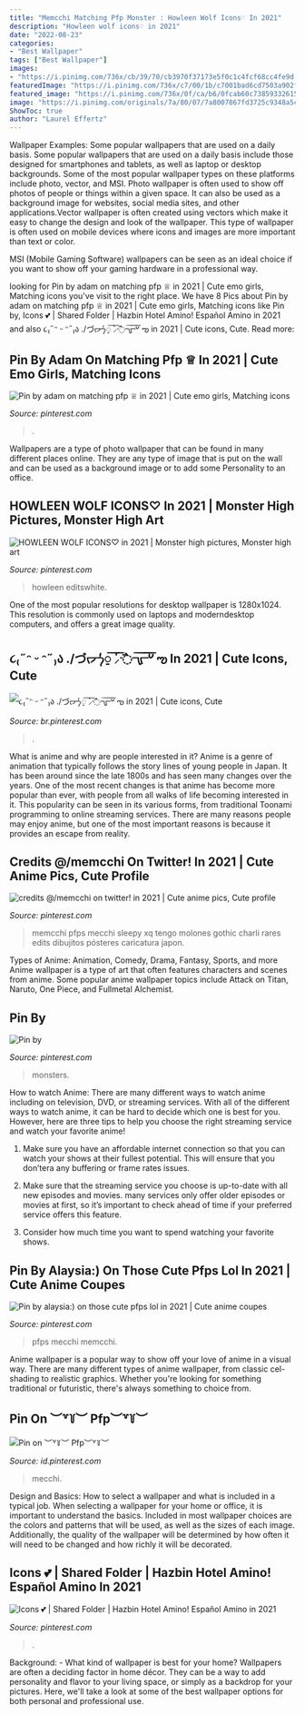 ```yaml
---
title: "Memcchi Matching Pfp Monster : Howleen Wolf Icons♡ In 2021"
description: "Howleen wolf icons♡ in 2021"
date: "2022-08-23"
categories:
- "Best Wallpaper"
tags: ["Best Wallpaper"]
images:
- "https://i.pinimg.com/736x/cb/39/70/cb3970f37173e5f0c1c4fcf68cc4fe9d.jpg"
featuredImage: "https://i.pinimg.com/736x/c7/00/1b/c7001bad6cd7503a902f704691bedd3c.jpg"
featured_image: "https://i.pinimg.com/736x/0f/ca/b6/0fcab60c7385933261541b3f6a751de0.jpg"
image: "https://i.pinimg.com/originals/7a/80/07/7a8007867fd3725c9348a5c1a90bc215.jpg"
ShowToc: true
author: "Laurel Effertz"
---
```



Wallpaper Examples: Some popular wallpapers that are used on a daily basis.
Some popular wallpapers that are used on a daily basis include those designed for smartphones and tablets, as well as laptop or desktop backgrounds. Some of the most popular wallpaper types on these platforms include photo, vector, and MSI. 
Photo wallpaper is often used to show off photos of people or things within a given space. It can also be used as a background image for websites, social media sites, and other applications.Vector wallpaper is often created using vectors which make it easy to change the design and look of the wallpaper. This type of wallpaper is often used on mobile devices where icons and images are more important than text or color. 

MSI (Mobile Gaming Software) wallpapers can be seen as an ideal choice if you want to show off your gaming hardware in a professional way.

	

		
looking for Pin by adam on matching pfp ♕ in 2021 | Cute emo girls, Matching icons you've visit to the right place. We have 8 Pics about Pin by adam on matching pfp ♕ in 2021 | Cute emo girls, Matching icons like Pin by, Icons 💕 | Shared Folder | Hazbin Hotel Amino! Español Amino in 2021 and also ૮₍˶ᵔ ᵕ ᵔ˶₎ა ./づᡕᠵ᠊ᡃ່࡚ࠢ࠘ ⸝່ࠡࠣ᠊߯᠆ࠣ࠘ᡁࠣ࠘᠊᠊ࠢ࠘𐡏 ఌ︎ in 2021 | Cute icons, Cute. Read more:
		
    
## Pin By Adam On Matching Pfp ♕ In 2021 | Cute Emo Girls, Matching Icons

<img loading=lazy src="https://i.pinimg.com/736x/21/b2/4c/21b24c5b43970bb9e2bf71fd5b55de59.jpg" onerror="this.onerror=null;this.src='https://tse4.mm.bing.net/th?id=OIP.vVeQS2Ssk2CEhq3gLZs2DQHaHa&amp;pid=15.1';" alt="Pin by adam on matching pfp ♕ in 2021 | Cute emo girls, Matching icons">

_Source: pinterest.com_

>. 

	



Wallpapers are a type of photo wallpaper that can be found in many different places online. They are any type of image that is put on the wall and can be used as a background image or to add some Personality to an office.

    
## HOWLEEN WOLF ICONS♡ In 2021 | Monster High Pictures, Monster High Art

<img loading=lazy src="https://i.pinimg.com/736x/c7/00/1b/c7001bad6cd7503a902f704691bedd3c.jpg" onerror="this.onerror=null;this.src='https://tse1.mm.bing.net/th?id=OIP.GS57yvK_eqO7QkIIGkZjSQHaHa&amp;pid=15.1';" alt="HOWLEEN WOLF ICONS♡ in 2021 | Monster high pictures, Monster high art">

_Source: pinterest.com_

>howleen editswhite. 

	

One of the most popular resolutions for desktop wallpaper is 1280x1024. This resolution is commonly used on laptops and moderndesktop computers, and offers a great image quality.

    
## ૮₍˶ᵔ ᵕ ᵔ˶₎ა ./づᡕᠵ᠊ᡃ່࡚ࠢ࠘ ⸝່ࠡࠣ᠊߯᠆ࠣ࠘ᡁࠣ࠘᠊᠊ࠢ࠘𐡏 ఌ︎ In 2021 | Cute Icons, Cute

<img loading=lazy src="https://i.pinimg.com/736x/a6/b8/76/a6b876dd222fbccde191d951a1e29e64.jpg" onerror="this.onerror=null;this.src='https://tse1.mm.bing.net/th?id=OIP.-EgRWIaNmGuXRl6RP57V6AHaHV&amp;pid=15.1';" alt="૮₍˶ᵔ ᵕ ᵔ˶₎ა ./づᡕᠵ᠊ᡃ່࡚ࠢ࠘ ⸝່ࠡࠣ᠊߯᠆ࠣ࠘ᡁࠣ࠘᠊᠊ࠢ࠘𐡏 ఌ︎ in 2021 | Cute icons, Cute">

_Source: br.pinterest.com_

>. 

	

What is anime and why are people interested in it?
Anime is a genre of animation that typically follows the story lines of young people in Japan. It has been around since the late 1800s and has seen many changes over the years. One of the most recent changes is that anime has become more popular than ever, with people from all walks of life becoming interested in it. This popularity can be seen in its various forms, from traditional Toonami programming to online streaming services. There are many reasons people may enjoy anime, but one of the most important reasons is because it provides an escape from reality.

    
## Credits @/memcchi On Twitter! In 2021 | Cute Anime Pics, Cute Profile

<img loading=lazy src="https://i.pinimg.com/originals/7a/80/07/7a8007867fd3725c9348a5c1a90bc215.jpg" onerror="this.onerror=null;this.src='https://tse4.mm.bing.net/th?id=OIP.QWqBVF3-ZWUpagAklPeX5wHaHO&amp;pid=15.1';" alt="credits @/memcchi on twitter! in 2021 | Cute anime pics, Cute profile">

_Source: pinterest.com_

>memcchi pfps mecchi sleepy xq tengo molones gothic charli rares edits dibujitos pósteres caricatura japon. 

	

Types of Anime: Animation, Comedy, Drama, Fantasy, Sports, and more
Anime wallpaper is a type of art that often features characters and scenes from anime. Some popular anime wallpaper topics include Attack on Titan, Naruto, One Piece, and Fullmetal Alchemist.

    
## Pin By

<img loading=lazy src="https://i.pinimg.com/736x/cb/39/70/cb3970f37173e5f0c1c4fcf68cc4fe9d.jpg" onerror="this.onerror=null;this.src='https://tse3.mm.bing.net/th?id=OIP.yztxYjrdcxRx50XnYi1uXgHaHa&amp;pid=15.1';" alt="Pin by">

_Source: pinterest.com_

>monsters. 

	

How to watch Anime: There are many different ways to watch anime including on television, DVD, or streaming services.
With all of the different ways to watch anime, it can be hard to decide which one is best for you. However, here are three tips to help you choose the right streaming service and watch your favorite anime!
1. Make sure you have an affordable internet connection so that you can watch your shows at their fullest potential. This will ensure that you don’tera any buffering or frame rates issues.

2. Make sure that the streaming service you choose is up-to-date with all new episodes and movies. many services only offer older episodes or movies at first, so it’s important to check ahead of time if your preferred service offers this feature.

3. Consider how much time you want to spend watching your favorite shows.

    
## Pin By Alaysia:) On Those Cute Pfps Lol In 2021 | Cute Anime Coupes

<img loading=lazy src="https://i.pinimg.com/736x/7d/75/fb/7d75fb7c13d0ff116f446a872cd35df9.jpg" onerror="this.onerror=null;this.src='https://tse1.mm.bing.net/th?id=OIP.ThSICwPI7VvuGpW78OHKDgHaG6&amp;pid=15.1';" alt="Pin by alaysia:) on those cute pfps lol in 2021 | Cute anime coupes">

_Source: pinterest.com_

>pfps mecchi memcchi. 

	

Anime wallpaper is a popular way to show off your love of anime in a visual way. There are many different types of anime wallpaper, from classic cel-shading to realistic graphics. Whether you're looking for something traditional or futuristic, there's always something to choice from.

    
## Pin On ︶꒷꒦︶ Pfp︶꒷꒦︶

<img loading=lazy src="https://i.pinimg.com/736x/19/69/7e/19697e36c0b08680a24a668930f49d3b.jpg" onerror="this.onerror=null;this.src='https://tse1.mm.bing.net/th?id=OIP.BFk7ANEYbVUu_Hf0h3d0_QHaHa&amp;pid=15.1';" alt="Pin on ︶꒷꒦︶ Pfp︶꒷꒦︶">

_Source: id.pinterest.com_

>mecchi. 

	

Design and Basics: How to select a wallpaper and what is included in a typical job.
When selecting a wallpaper for your home or office, it is important to understand the basics. Included in most wallpaper choices are the colors and patterns that will be used, as well as the sizes of each image. Additionally, the quality of the wallpaper will be determined by how often it will need to be changed and how richly it will be decorated.

    
## Icons 💕 | Shared Folder | Hazbin Hotel Amino! Español Amino In 2021

<img loading=lazy src="https://i.pinimg.com/736x/0f/ca/b6/0fcab60c7385933261541b3f6a751de0.jpg" onerror="this.onerror=null;this.src='https://tse2.mm.bing.net/th?id=OIP.PPrEuKcNu5hWxXE548ugDAHaHa&amp;pid=15.1';" alt="Icons 💕 | Shared Folder | Hazbin Hotel Amino! Español Amino in 2021">

_Source: pinterest.com_

>. 

	

Background: - What kind of wallpaper is best for your home?
Wallpapers are often a deciding factor in home décor. They can be a way to add personality and flavor to your living space, or simply as a backdrop for your pictures. Here, we'll take a look at some of the best wallpaper options for both personal and professional use.


